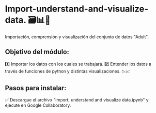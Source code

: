 # Import-understand-and-visualize-data. 🗃️📊🐍
Importación, comprensión y visualización del conjunto de datos "Adult".

## Objetivo del módulo: 
1️⃣ Importar los datos con los cuales se trabajará.
2️⃣ Entender los datos a través de funciones de python y distintas visualizaciones. 📉📈

## Pasos para instalar:
✅ Descargue el archivo "Import, understand and visualize data.ipynb" y ejecute en Google Collaboratory.
 
